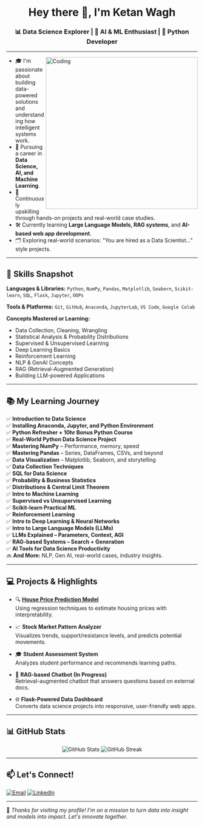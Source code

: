 <h1 align="center">Hey there 👋, I'm Ketan Wagh</h1>
<h3 align="center">📊 Data Science Explorer | 🤖 AI & ML Enthusiast | 🐍 Python Developer</h3>

---

<img align="right" alt="Coding" width="400" src="https://media.giphy.com/media/qgQUggAC3Pfv687qPC/giphy.gif">

- 🎓 I'm passionate about building data-powered solutions and understanding how intelligent systems work.
- 💼 Pursuing a career in **Data Science, AI, and Machine Learning**.
- 🧠 Continuously upskilling through hands-on projects and real-world case studies.
- 🛠️ Currently learning **Large Language Models, RAG systems**, and **AI-based web app development**.
- 🗂️ Exploring real-world scenarios: "You are hired as a Data Scientist..." style projects.

---

## 🚀 Skills Snapshot

**Languages & Libraries:**
`Python`, `NumPy`, `Pandas`, `Matplotlib`, `Seaborn`, `Scikit-learn`, `SQL`, `Flask`, `Jupyter`, `OOPs`


**Tools & Platforms:**
`Git`, `GitHub`, `Anaconda`, `JupyterLab`, `VS Code`, `Google Colab`

**Concepts Mastered or Learning:**
- Data Collection, Cleaning, Wrangling
- Statistical Analysis & Probability Distributions
- Supervised & Unsupervised Learning
- Deep Learning Basics
- Reinforcement Learning
- NLP & GenAI Concepts
- RAG (Retrieval-Augmented Generation)
- Building LLM-powered Applications

---

## 📚 My Learning Journey

✅ **Introduction to Data Science**  
✅ **Installing Anaconda, Jupyter, and Python Environment**  
✅ **Python Refresher + 10hr Bonus Python Course**  
✅ **Real-World Python Data Science Project**  
✅ **Mastering NumPy** – Performance, memory, speed  
✅ **Mastering Pandas** – Series, DataFrames, CSVs, and beyond  
✅ **Data Visualization** – Matplotlib, Seaborn, and storytelling  
✅ **Data Collection Techniques**  
✅ **SQL for Data Science**  
✅ **Probability & Business Statistics**  
✅ **Distributions & Central Limit Theorem**  
✅ **Intro to Machine Learning**  
✅ **Supervised vs Unsupervised Learning**  
✅ **Scikit-learn Practical ML**  
✅ **Reinforcement Learning**  
✅ **Intro to Deep Learning & Neural Networks**  
✅ **Intro to Large Language Models (LLMs)**  
✅ **LLMs Explained – Parameters, Context, AGI**  
✅ **RAG-based Systems – Search + Generation**  
✅ **AI Tools for Data Science Productivity**  
🔜 **And More:** NLP, Gen AI, real-world cases, industry insights.

---

## 💻 Projects & Highlights

- 🔍 **[House Price Prediction Model](#)**  
  Using regression techniques to estimate housing prices with interpretability.

- 📈 **Stock Market Pattern Analyzer**  
  Visualizes trends, support/resistance levels, and predicts potential movements.

- 🎓 **Student Assessment System**  
  Analyzes student performance and recommends learning paths.

- 🤖 **RAG-based Chatbot (In Progress)**  
  Retrieval-augmented chatbot that answers questions based on external docs.

- 🌐 **Flask-Powered Data Dashboard**  
  Converts data science projects into responsive, user-friendly web apps.

---

## 📊 GitHub Stats

<p align="center">
  <img src="https://github-readme-stats.vercel.app/api?username=your-github-username&show_icons=true&theme=radical" alt="GitHub Stats" />
  <img src="https://github-readme-streak-stats.herokuapp.com/?user=your-github-username&theme=radical" alt="GitHub Streak" />
</p>

---

## 📫 Let's Connect!

<p align="left">
  <a href="mailto:iketanwagh@gmail.com"><img alt="Email" src="https://img.shields.io/badge/Email-D14836?style=for-the-badge&logo=gmail&logoColor=white"/></a>
  <a href="[https://linkedin.in/ketan-wagh](https://in.linkedin.com/in/ketan-wagh)"><img alt="LinkedIn" src="https://img.shields.io/badge/LinkedIn-blue?style=for-the-badge&logo=linkedin&logoColor=white"/></a>
</p>

---

🌟 *Thanks for visiting my profile! I'm on a mission to turn data into insight and models into impact. Let's innovate together.*  
